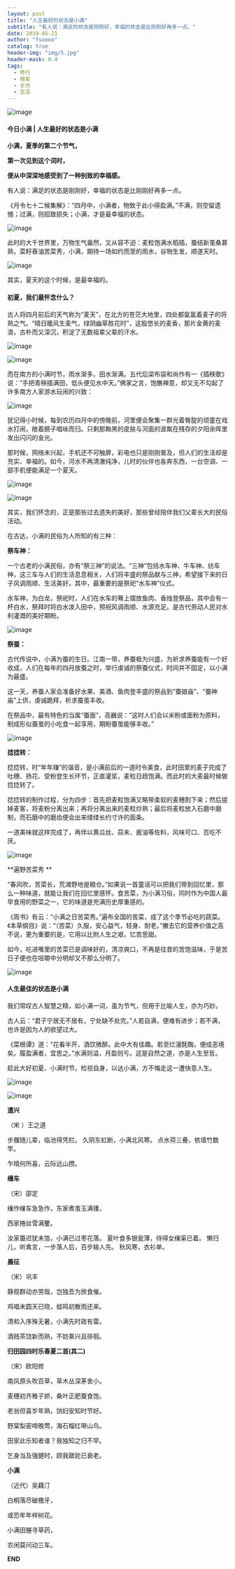 ```yaml
---
layout: post
title: "人生最好的状态是小满"
subtitle: "有人说：满足的状态是刚刚好，幸福的状态是比刚刚好再多一点。"
date: 2019-05-21
author: "fsoooo"
catalog: true
header-img: "img/5.jpg"
header-mask: 0.4
tags:
  - 修行
  - 随笔
  - 岁月
  - 生活
---
```




![image](http://upload-images.jianshu.io/upload_images/6943526-35f99e4f5cbe54bb?imageMogr2/auto-orient/strip)

#### 今日小满 | 人生最好的状态是小满



**小满，夏季的第二个节气，** 

**第一次见到这个词时，**

**便从中深深地感受到了一种别致的幸福感。**



有人说：满足的状态是刚刚好，幸福的状态是比刚刚好再多一点。

《月令七十二候集解》：“四月中，小满者，物致于此小得盈满。”不满，则空留遗憾；过满，则招致损失；小满，才是最幸福的状态。

![image](http://upload-images.jianshu.io/upload_images/6943526-5d4a578e9604e4c7?imageMogr2/auto-orient/strip%7CimageView2/2/w/1240)

此时的大千世界里，万物生气盎然，又从容不迫：麦粒饱满水稻插，蚕结新茧桑葚熟，菜籽舂油苦菜秀，小满，期待一场如约而至的雨水，谷物生发，顺遂天时。

![image](http://upload-images.jianshu.io/upload_images/6943526-9b6dc1db26fd7337?imageMogr2/auto-orient/strip%7CimageView2/2/w/1240)

其实，夏天的这个时候，是最幸福的。



#### **初夏，我们最怀念什么？**

古人将四月前后的天气称为“麦天”，在北方的苍茫大地里，四处都氤氲着麦子的将熟之气。“晴日暖风生麦气，绿阴幽草胜花时”，这股悠长的麦香，那片金黄的麦浪，古朴而又深沉，积淀了无数祖辈父辈的汗水。

![image](http://upload-images.jianshu.io/upload_images/6943526-c2427099b6468cad?imageMogr2/auto-orient/strip%7CimageView2/2/w/1240)

![image](http://upload-images.jianshu.io/upload_images/6943526-5ddcf80ed8b416f1?imageMogr2/auto-orient/strip%7CimageView2/2/w/1240)

而在南方的小满时节，雨水渐多，田水渐满。五代后梁布袋和尚作有一《插秧歌》说：“手把青秧插满田，低头便见水中天。”佛家之言，饱醮禅意，却又无不勾起了许多南方人家游水玩闹的兴致：

![image](http://upload-images.jianshu.io/upload_images/6943526-acf9d4d455162e78?imageMogr2/auto-orient/strip%7CimageView2/2/w/1240)

犹记得小时候，每到农历四月中的傍晚前，河里便会聚集一群光着臀腚的顽童在戏水打闹，敞着膀子唱咏而归。只剩那黝黑的皮肤与河面的波粼在残存的夕阳余晖里发出闪闪的金光。

那时候，网络未兴起，手机还不可触屏，彩电也只是刚刚普及，但人们的生活却是充实、幸福的。如今，河水不再清澈纯净，儿时的伙伴也各奔东西，一台空调、一部手机便能满足一个夏天。

![image](http://upload-images.jianshu.io/upload_images/6943526-fcde0aed6bff64d5?imageMogr2/auto-orient/strip%7CimageView2/2/w/1240)

![image](http://upload-images.jianshu.io/upload_images/6943526-a6f7ddf359641963?imageMogr2/auto-orient/strip%7CimageView2/2/w/1240)

其实，我们怀念的，正是那些过去遗失的美好，那些曾经陪伴我们父辈长大的民俗活动。

在古达，小满的民俗为人所知的有三种：

**祭车神：**

一个古老的小满民俗，亦有“祭三神”的说法。“三神”包括水车神、牛车神、纺车神，这三车与人们的生活息息相关，人们将丰盛的祭品献与三神，希望接下来的日子风调雨顺、生活美好。其中，最重要的是祭祀“水车神”仪式。

水车神，为白龙，祭祀时，人们在水车的蓦上摆放鱼肉、香烛登祭品，其中会有一杯白水，祭拜时将白水泼入田中，预祝风调雨顺、水源充足。是古代劳动人民对水利灌溉的美好期盼。

![image](http://upload-images.jianshu.io/upload_images/6943526-8af6a46d72fdfa8e?imageMogr2/auto-orient/strip%7CimageView2/2/w/1240)

**祭蚕：**

古代传说中，小满为蚕的生日。江南一带，养蚕极为兴盛，为祈求养蚕能有一个好收成，人们在每年的四月放蚕之时，举行虔诚的祭蚕仪式，时间并不固定，以小满为最盛。

这一天，养蚕人家会准备好水果、美酒、鱼肉登丰盛的祭品到“蚕娘庙”、“蚕神庙”上供，虔诚跪拜，祈求蚕茧丰收。

在祭品中，最有特色的当属“蚕面”，高巍说：“这时人们会以米粉或面粉为原料，制成形似蚕茧的小吃食一起享用，期盼蚕茧能够丰收。”

![image](http://upload-images.jianshu.io/upload_images/6943526-5492266e44eb7311?imageMogr2/auto-orient/strip%7CimageView2/2/w/1240)

**捻捻转：**

捻捻转，时“年年赚”的谐音，是小满前后的一道时令美食，此时田里的麦子完成了吐穗、扬花、受粉登生长环节，正直灌浆，麦粒日趋饱满。而此时的大麦最时候做捻捻转了。

捻捻转的制作过程，分为四步：首先把麦粒饱满又略带柔软的麦穗割下来；然后搓掉麦客，将麦粉分离出来；再将分离出来的麦粒炒熟；最后将麦粒放入石磨中磨制，而石磨中的磨齿便会出来缕缕长约寸许的面条。

一道美味就这样完成了，再伴以黄瓜丝、蒜末、酱油等佐料，风味可口、百吃不厌。

![image](http://upload-images.jianshu.io/upload_images/6943526-f53ea5db5707be22?imageMogr2/auto-orient/strip%7CimageView2/2/w/1240)

**遍野苦菜秀 **

“春风吹，苦菜长，荒滩野地是粮仓。”如果说一首童谣可以把我们带到回忆里，那么一种味道，就能让我们在回忆里感怀。食苦菜，为小满习俗，同时作为中国人最早食用的野菜之一，它的味道是充满历史厚重感的。

《周书》有云：“小满之日苦菜秀。”遍布全国的苦菜，成了这个季节必吃的蔬菜。《本草纲目》说：“（苦菜）久服，安心益气，轻身、耐老。”撇去它的营养价值之高不说，更为重要的是，它用以比附人生之艰，忆苦思甜。

如今，吃进嘴里的苦菜已是调味好的，清凉爽口，不再是往昔的苦饱滋味，于是苦日子便也在咀嚼中分明却又不那么分明了。

![image](http://upload-images.jianshu.io/upload_images/6943526-cf18869a936f349b?imageMogr2/auto-orient/strip%7CimageView2/2/w/1240)



#### **人生最佳的状态是小满**

我们常叹古人智慧之精，如小满一词，虽为节气，但用于比喻人生，亦为巧妙。

古人云：“君子宁居无不居有，宁处缺不处完。”人若自满，便难有进步；若不满，也许是因为人的欲望过大。

《菜根谭》道：“花看半开，酒饮微醉。此中大有佳趣。若至烂漫酕醄，便成恶境矣。履盈满者，宜思之。”水满则溢，月盈则亏。这是自然之道，亦是人生至哲。

趁此大好初夏、小满时节，检视自身，以达小满，方不悔走这一遭快意人生。

![image](http://upload-images.jianshu.io/upload_images/6943526-bbb5f1fe85890e45?imageMogr2/auto-orient/strip%7CimageView2/2/w/1240)

![image](http://upload-images.jianshu.io/upload_images/6943526-952edb195155c087?imageMogr2/auto-orient/strip%7CimageView2/2/w/1240)

**遣兴**

（宋 ）王之道

步屧随儿辈，临池得凭栏。
久阴东虹断，小满北风寒。
点水荷三叠，依墙竹数竿。

乍晴何所喜，云际远山攒。

**缫车**

（宋）邵定

缫作缫车急急作，东家煮茧玉满镬，

西家捲丝雪满籰。

汝家蚕迟犹未箔，小满已过枣花落。
夏叶食多银瓮薄，待得女缫渠已着。
懒归儿，听禽言，一步落人后，百步输人先。
秋风寒，衣衫单。

**晨征**

（宋）巩丰

静观群动亦劳哉，岂独吾为旅食催。

鸡唱未圆天已晓，蛙鸣初散雨还来。

清和入序殊无暑，小满先时政有雷。

酒贱茶饶新而熟，不妨乘兴且徘徊。

**归田园四时乐春夏二首(其二)**

（宋）欧阳修

南风原头吹百草，草木丛深茅舍小。

麦穗初齐稚子娇，桑叶正肥蚕食饱。

老翁但喜岁年熟，饷妇安知时节好。

野棠梨密啼晚莺，海石榴红啭山鸟。

田家此乐知者谁？我独知之归不早。

乞身当及强健时，顾我蹉跎已衰老。

**小满**

（近代）吴藕汀

 白桐落尽破檐牙，

 或恐年年梓树花。

 小满田塍寻草药，

 农闲莫问动三车。

**END**

